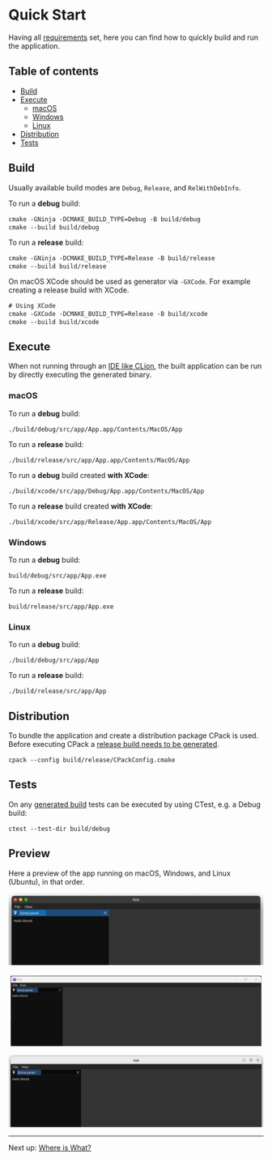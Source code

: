 # Quick Start

Having all [requirements](README.md#requirements) set, here you can find how to quickly build and run the application.

## Table of contents

- [Build](#build)
- [Execute](#execute)
  - [macOS](#macos)
  - [Windows](#windows)
  - [Linux](#linux)
- [Distribution](#distribution)
- [Tests](#tests)

## Build

Usually available build modes are `Debug`, `Release`, and `RelWithDebInfo`.

To run a **debug** build:

```shell
cmake -GNinja -DCMAKE_BUILD_TYPE=Debug -B build/debug
cmake --build build/debug
```

To run a **release** build:

```shell
cmake -GNinja -DCMAKE_BUILD_TYPE=Release -B build/release
cmake --build build/release
```

On macOS XCode should be used as generator via `-GXCode`. For example creating a release build with XCode.

```shell
# Using XCode
cmake -GXCode -DCMAKE_BUILD_TYPE=Release -B build/xcode
cmake --build build/xcode
```

## Execute

When not running through an [IDE like CLion](https://www.jetbrains.com/clion), the built application can be run by
directly executing the generated binary.

### macOS

To run a **debug** build:

```shell
./build/debug/src/app/App.app/Contents/MacOS/App
```

To run a **release** build:

```shell
./build/release/src/app/App.app/Contents/MacOS/App
```

To run a **debug** build created **with XCode**:

```shell
./build/xcode/src/app/Debug/App.app/Contents/MacOS/App
```

To run a **release** build created **with XCode**:

```shell
./build/xcode/src/app/Release/App.app/Contents/MacOS/App
```

### Windows

To run a **debug** build:

```shell
build/debug/src/app/App.exe
```

To run a **release** build:

```shell
build/release/src/app/App.exe
```

### Linux

To run a **debug** build:

```shell
./build/debug/src/app/App
```

To run a **release** build:

```shell
./build/release/src/app/App
```

## Distribution

To bundle the application and create a distribution package CPack is used. Before executing CPack
a [release build needs to be generated](#build).

```shell
cpack --config build/release/CPackConfig.cmake
```

## Tests

On any [generated build](#build) tests can be executed by using CTest, e.g. a Debug build:

```shell
ctest --test-dir build/debug
```

## Preview

Here a preview of the app running on macOS, Windows, and Linux (Ubuntu), in that order.

![A screenshot of the app running on macOS](assets/app_macos.png)

![A screenshot of the app running on Windows](assets/app_windows.png)

![A screenshot of the app running on Ubuntu](assets/app_ubuntu.png)

***

Next up: [Where is What?](WhereIsWhat.md)
